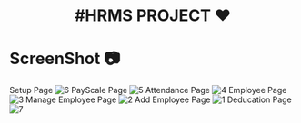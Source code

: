 <h1 align="center">#HRMS PROJECT ❤ </h1>
<h1 alig="center">ScreenShot 📷</h1>

Setup Page
![6](https://github.com/MuhammadKhan3/baksh-hr/assets/79418503/515e8480-8056-4483-9cfb-e1b8e3442f80)
PayScale Page
![5](https://github.com/MuhammadKhan3/baksh-hr/assets/79418503/47d1f067-2c0b-4343-ab72-c798e2509d69)
Attendance Page
![4](https://github.com/MuhammadKhan3/baksh-hr/assets/79418503/bc64a0f8-2b6c-49cd-8f26-693f4ac5c269)
Employee Page
![3](https://github.com/MuhammadKhan3/baksh-hr/assets/79418503/549b791e-d628-4485-b8dd-6297b2c9e296)
Manage Employee Page
![2](https://github.com/MuhammadKhan3/baksh-hr/assets/79418503/4ffff30c-8d89-4448-aef0-331ef783b183)
Add Employee Page
![1](https://github.com/MuhammadKhan3/baksh-hr/assets/79418503/e83fcbd1-f1e4-4bcf-90d1-976d2bfe9e5e)
Deducation Page
![7](https://github.com/MuhammadKhan3/baksh-hr/assets/79418503/018fd0c8-e581-424a-97d8-d79d6ec80fa9)
